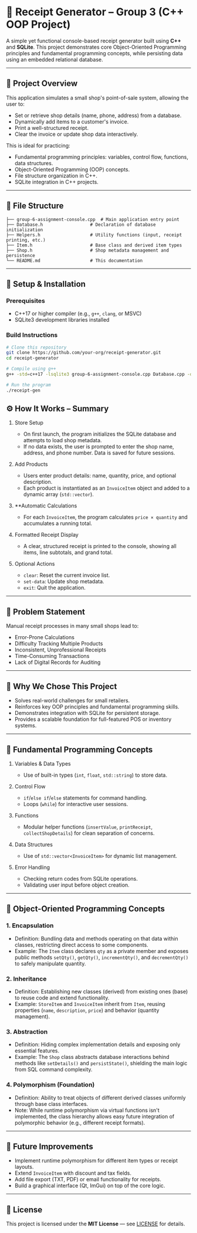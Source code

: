 # 🧾 Receipt Generator – Group 3 (C++ OOP Project)

A simple yet functional console-based receipt generator built using **C++** and **SQLite**. This project demonstrates core Object-Oriented Programming principles and fundamental programming concepts, while persisting data using an embedded relational database.

---

## 📌 Project Overview

This application simulates a small shop's point-of-sale system, allowing the user to:

* Set or retrieve shop details (name, phone, address) from a database.
* Dynamically add items to a customer's invoice.
* Print a well-structured receipt.
* Clear the invoice or update shop data interactively.

This is ideal for practicing:

* Fundamental programming principles: variables, control flow, functions, data structures.
* Object-Oriented Programming (OOP) concepts.
* File structure organization in C++.
* SQLite integration in C++ projects.

---

## 📁 File Structure

```
├── group-6-assignment-console.cpp  # Main application entry point
├── Database.h                  # Declaration of database initialization
├── Helpers.h                   # Utility functions (input, receipt printing, etc.)
├── Item.h                      # Base class and derived item types
├── Shop.h                      # Shop metadata management and persistence
└── README.md                   # This documentation
```

---

## 🔧 Setup & Installation

### Prerequisites

* C++17 or higher compiler (e.g., `g++`, `clang`, or MSVC)
* SQLite3 development libraries installed

### Build Instructions

```bash
# Clone this repository
git clone https://github.com/your-org/receipt-generator.git
cd receipt-generator

# Compile using g++
g++ -std=c++17 -lsqlite3 group-6-assignment-console.cpp Database.cpp -o receipt-gen

# Run the program
./receipt-gen
```


## ⚙️ How It Works – Summary

1. Store Setup

   * On first launch, the program initializes the SQLite database and attempts to load shop metadata.
   * If no data exists, the user is prompted to enter the shop name, address, and phone number. Data is saved for future sessions.

2. Add Products

   * Users enter product details: name, quantity, price, and optional description.
   * Each product is instantiated as an `InvoiceItem` object and added to a dynamic array (`std::vector`).

3. **Automatic Calculations

   * For each `InvoiceItem`, the program calculates `price × quantity` and accumulates a running total.

4. Formatted Receipt Display

   * A clear, structured receipt is printed to the console, showing all items, line subtotals, and grand total.

5. Optional Actions

   * `clear`: Reset the current invoice list.
   * `set-data`: Update shop metadata.
   * `exit`: Quit the application.

---

## 🧩 Problem Statement

Manual receipt processes in many small shops lead to:

* Error-Prone Calculations
* Difficulty Tracking Multiple Products
* Inconsistent, Unprofessional Receipts
* Time-Consuming Transactions
* Lack of Digital Records for Auditing

---

## 🎯 Why We Chose This Project

* Solves real-world challenges for small retailers.
* Reinforces key OOP principles and fundamental programming skills.
* Demonstrates integration with SQLite for persistent storage.
* Provides a scalable foundation for full-featured POS or inventory systems.

---

## 🧱 Fundamental Programming Concepts

1. Variables & Data Types

   * Use of built-in types (`int`, `float`, `std::string`) to store data.

2. Control Flow

   * `if`/`else if`/`else` statements for command handling.
   * Loops (`while`) for interactive user sessions.

3. Functions

   * Modular helper functions (`insertValue`, `printReceipt`, `collectShopDetails`) for clean separation of concerns.

4. Data Structures

   * Use of `std::vector<InvoiceItem>` for dynamic list management.

5. Error Handling

   * Checking return codes from SQLite operations.
   * Validating user input before object creation.

---

## 🧠 Object-Oriented Programming Concepts

### 1. Encapsulation

* Definition: Bundling data and methods operating on that data within classes, restricting direct access to some components.
* Example: The `Item` class declares `qty` as a private member and exposes public methods `setQty()`, `getQty()`, `incrementQty()`, and `decrementQty()` to safely manipulate quantity.

### 2. Inheritance

* Definition: Establishing new classes (derived) from existing ones (base) to reuse code and extend functionality.
* Example: `StoreItem` and `InvoiceItem` inherit from `Item`, reusing properties (`name`, `description`, `price`) and behavior (quantity management).

### 3. Abstraction

* Definition: Hiding complex implementation details and exposing only essential features.
* Example: The `Shop` class abstracts database interactions behind methods like `setDetails()` and `persistState()`, shielding the main logic from SQL command complexity.

### 4. Polymorphism (Foundation)

* Definition: Ability to treat objects of different derived classes uniformly through base class interfaces.
* Note: While runtime polymorphism via virtual functions isn't implemented, the class hierarchy allows easy future integration of polymorphic behavior (e.g., different receipt formats).

---

## 🔮 Future Improvements

* Implement runtime polymorphism for different item types or receipt layouts.
* Extend `InvoiceItem` with discount and tax fields.
* Add file export (TXT, PDF) or email functionality for receipts.
* Build a graphical interface (Qt, ImGui) on top of the core logic.

---

## 📜 License

This project is licensed under the **MIT License** — see [LICENSE](LICENSE) for details.
